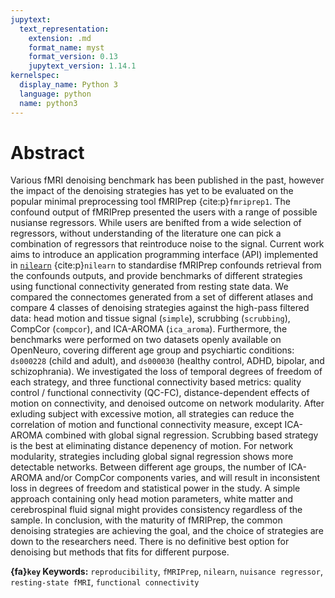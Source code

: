 ```yaml
---
jupytext:
  text_representation:
    extension: .md
    format_name: myst
    format_version: 0.13
    jupytext_version: 1.14.1
kernelspec:
  display_name: Python 3
  language: python
  name: python3
---
```


# Abstract

Various fMRI denoising benchmark has been published in the past,
however the impact of the denoising strategies has yet to be evaluated on the popular minimal preprocessing tool fMRIPrep {cite:p}`fmriprep1`.
The confound output of fMRIPrep presented the users with a range of possible nusianse regressors.
While users are benifted from a wide selection of regressors,
without understanding of the literature one can pick a combination of regressors that reintroduce noise to the signal.
Current work aims to introduce an application programming interface (API) implemented in
[`nilearn`](https://nilearn.github.io/stable/modules/generated/nilearn.interfaces.fmriprep.load_confounds.html#nilearn.interfaces.fmriprep.load_confounds) {cite:p}`nilearn`
to standardise fMRIPrep confounds retrieval from the confounds outputs,
and provide benchmarks of different strategies using functional connectivity generated from resting state data.
We compared the connectomes generated from a set of different atlases and compare 4 classes of denoising strategies against the high-pass filtered data:
head motion and tissue signal (`simple`), scrubbing (`scrubbing`), CompCor (`compcor`), and ICA-AROMA (`ica_aroma`).
Furthermore, the benchmarks were performed on two datasets openly available on OpenNeuro, covering different age group and psychiartic conditions: 
`ds000228` (child and adult), and 
`ds000030` (healthy control, ADHD, bipolar, and schizophrania). 
We investigated the loss of temporal degrees of freedom of each strategy, and three functional connectivity based metrics:
quality control / functional connectivity (QC-FC),
distance-dependent effects of motion on connectivity, and
denoised outcome on network modularity. 
After exluding subject with excessive motion, all strategies can reduce the correlation of motion and functional connectivity measure,
except ICA-AROMA combined with global signal regression. 
Scrubbing based strategy is the best at eliminating distance depenency of motion.
For network modularity, strategies including global signal regression shows more detectable networks. 
Between different age groups, the number of ICA-AROMA and/or CompCor components varies,
and will result in inconsistent loss in degrees of freedom and statistical power in the study.
A simple approach containing only head motion parameters, white matter and cerebrospinal fluid signal might provides consistency regardless of the sample. 
In conclusion, with the maturity of fMRIPrep, the common denoising strategies are achieving the goal,
and the choice of strategies are down to the researchers need. 
There is no definitive best option for denoising but methods that fits for different purpose.

**{fa}`key` Keywords:** 
`reproducibility`, 
`fMRIPrep`, 
`nilearn`, 
`nuisance regressor`, 
`resting-state fMRI`, 
`functional connectivity`